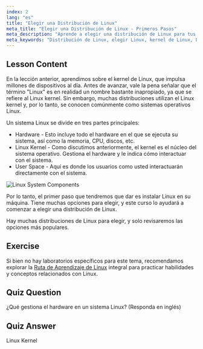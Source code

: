 ```yaml
---
index: 2
lang: "es"
title: "Elegir una Distribución de Linux"
meta_title: "Elegir una Distribución de Linux - Primeros Pasos"
meta_description: "Aprende a elegir una distribución de Linux para tus necesidades. Explora opciones populares y comprende el kernel, el hardware y el espacio de usuario. ¡Comienza tu viaje en Linux!"
meta_keywords: "Distribución de Linux, elegir Linux, kernel de Linux, Linux para principiantes, guía de Linux, instalar Linux, tutorial de Linux"
---
```


## Lesson Content

En la lección anterior, aprendimos sobre el kernel de Linux, que impulsa millones de dispositivos al día. Antes de avanzar, vale la pena señalar que el término "Linux" es en realidad un nombre bastante inapropiado, ya que se refiere al Linux kernel. Sin embargo, muchas distribuciones utilizan el Linux kernel y, por lo tanto, se conocen comúnmente como sistemas operativos Linux.

Un sistema Linux se divide en tres partes principales:

- Hardware - Esto incluye todo el hardware en el que se ejecuta su sistema, así como la memoria, CPU, discos, etc.
- Linux Kernel - Como discutimos anteriormente, el kernel es el núcleo del sistema operativo. Gestiona el hardware y le indica cómo interactuar con el sistema.
- User Space - Aquí es donde los usuarios como usted interactuarán directamente con el sistema.

![Linux System Components](https://file.labex.io/images/24aceec7-8503-45a6-9f1e-18dd42ba4ee4.jpg)

Por lo tanto, el primer paso que tendremos que dar es instalar Linux en su máquina. Tiene muchas opciones para elegir, y este curso lo ayudará a comenzar a elegir una distribución de Linux.

Hay muchas distribuciones de Linux para elegir, y solo revisaremos las opciones más populares.

## Exercise

Si bien no hay laboratorios específicos para este tema, recomendamos explorar la [Ruta de Aprendizaje de Linux](https://labex.io/es/learn/linux) integral para practicar habilidades y conceptos relacionados con Linux.

## Quiz Question

¿Qué gestiona el hardware en un sistema Linux? (Responda en inglés)

## Quiz Answer

Linux Kernel
